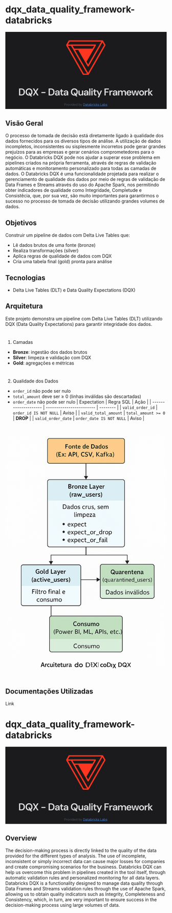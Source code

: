 # dqx_data_quality_framework-databricks

![alt text](cover.png)

## Visão Geral
O processo de tomada de decisão está diretamente ligado à qualidade dos dados fornecidos para os diversos tipos de análise. A utilização de dados incompletos, inconsistentes ou sisplesmente incorretos pode gerar grandes prejuízos para as empresas e gerar cenários comprometedores para o negócio.
O Databricks DQX pode nos ajudar a superar esse problema em pipelines criados na própria ferramenta, através de regras de validação automáticas e monitoramento personalizado para todas as camadas de dados.
O Databricks DQX é uma funcionalidade projetada para realizar o gerenciamento de qualidade dos dados por meio de regras de validação de Data Frames e Streams através do uso do Apache Spark, nos permitindo obter indicadores de qualidade como Integridade, Completude e Consistêcia, que, por sua vez, são muito importantes para garantirmos o sucesso no processo de tomada de decisão utilizando grandes volumes de dados.
## Objetivos
Construir um pipeline de dados com Delta Live Tables que:
- Lê dados brutos de uma fonte (bronze)
- Realiza transformações (silver)
- Aplica regras de qualidade de dados com DQX
- Cria uma tabela final (gold) pronta para análise
## Tecnologias
- Delta Live Tables (DLT) e Data Quality Expectations (DQX)
## Arquitetura
Este projeto demonstra um pipeline com Delta Live Tables (DLT) utilizando DQX (Data Quality Expectations) para garantir integridade dos dados.
#
1. Camadas
- **Bronze**: ingestão dos dados brutos
- **Silver**: limpeza e validação com DQX
- **Gold**: agregações e métricas
#
2. Qualidade dos Dados
- `order_id` não pode ser nulo
- `total_amount` deve ser ≥ 0 (linhas inválidas são descartadas)
- `order_date` não pode ser nulo
| Expectation          | Regra SQL                | Ação     |
| -------------------- | ------------------------ | -------- |
| `valid_order_id`     | `order_id IS NOT NULL`   | Aviso    |
| `valid_total_amount` | `total_amount >= 0`      | **DROP** |
| `valid_order_date`   | `order_date IS NOT NULL` | Aviso    |

#
![alt text](architecture.png)

## Documentações Utilizadas
Link
#
#
#
# dqx_data_quality_framework-databricks

![alt text](cover.png)

## Overview
The decision-making process is directly linked to the quality of the data provided for the different types of analysis. The use of incomplete, inconsistent or simply incorrect data can cause major losses for companies and create compromising scenarios for the business.
Databricks DQX can help us overcome this problem in pipelines created in the tool itself, through automatic validation rules and personalized monitoring for all data layers.
Databricks DQX is a functionality designed to manage data quality through Data Frames and Streams validation rules through the use of Apache Spark, allowing us to obtain quality indicators such as Integrity, Completeness and Consistency, which, in turn, are very important to ensure success in the decision-making process using large volumes of data.